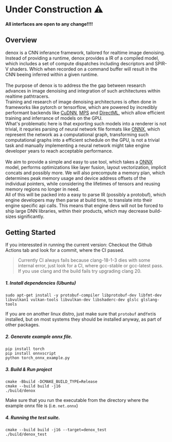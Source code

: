 # Under Construction ⚠️


#### All interfaces are open to any change!!!!

## Overview
denox is a CNN inferance framework, tailored for realtime image denoising.<br>
Instead of providing a runtime, denox provides a IR of a compiled model,
which includes a set of compute dispatches including descriptors 
and SPIR-V shaders. Which when recorded on a command buffer will result in the 
CNN beeing inferred within a given runtime.
<br>
<br>
The purpose of denox is to address the the gap between research advances in image denoising
and integration of such architectures within realtime pathtracers.<br>
Training and research of image denoising architectures is often done in frameworks like 
pytorch or tensorflow, which are powered by incredibly performant backends like 
[CuDNN](https://developer.nvidia.com/cudnn), [MPS](https://developer.apple.com/documentation/metalperformanceshaders) and [DirectML](https://github.com/microsoft/DirectML),
which allow efficient training and inferrance of models on the GPU. <br>
What's problematic here is that exporting such models into a renderer is not trivial, it
requries parsing of neural network file formats like [ONNX](https://github.com/onnx/onnx), which represent the 
network as a computational graph, transforming such computational graphs into 
a efficient schedule on the GPU, is not a trivial task and 
manually implementing a neural network might take engine 
developer years to reach acceptable performance.
<br>
<br>
We aim to provide a simple and easy to use tool, which takes a [ONNX](https://github.com/onnx/onnx) model, 
performs optimizations like layer fusion, layout vectorization,
implicit concats and possibly more.
We will also precompute a memory plan, which determines peak memory 
usage and device address offsets of the individual pointers, while 
considering the lifetimes of tensors and reusing memory regions no 
longer in need. <br>
All of this will be packed into a easy to parse IR (possibly a protobuf), which engine 
developers may then parse at build time, to translate into their engine specific api calls.
This means that engine devs will not be forced to ship large DNN libraries, within their 
products, which may decrease build-sizes significantly.


## Getting Started
If you interessted in running the current version:
Checkout the Github Actions tab and look for a commit, where the 
CI passed.

> Currently CI always fails because clang-18-1-3 dies with some internal error, just look for a CI, where gcc-stable or gcc-latest pass.
> If you use clang and the build fails try upgrading clang 20.

##### 1. Install dependencies (Ubuntu)
```
sudo apt-get install -y protobuf-compiler libprotobuf-dev libfmt-dev libvulkan1 vulkan-tools libvulkan-dev libshaderc-dev glslc glslang-tools
```
If you are on another linux distro, just make sure that ```protobuf``` and```fmt```is installed,
but on most systems they should be installed anyway, as part of other packages.

##### 2. Generate example onnx file.
```
pip install torch
pip install onnxscript
python torch_onnx_example.py 
```
##### 3. Build & Run project
```
cmake -Bbuild -DCMAKE_BUILD_TYPE=Release
cmake --build build -j16 
./build/denox
```
Make sure that you run the executable from the directory where the 
example onnx file is (i.e. ```net.onnx```)

##### 4. Running the test suite.
```
cmake --build build -j16 --target=denox_test
./build/denox_test
```



